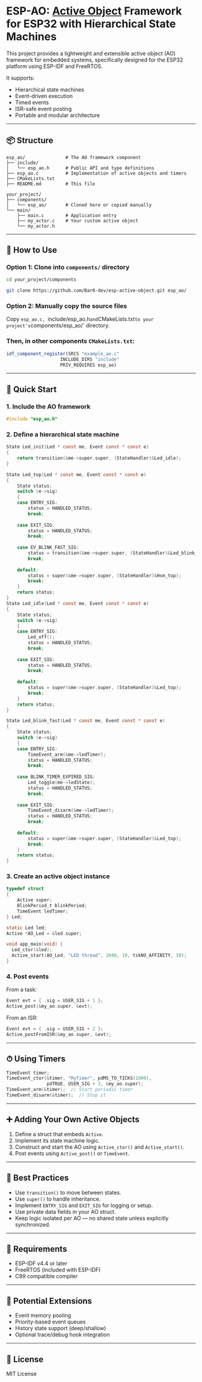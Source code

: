 # ESP-AO: [Active Object](https://www.state-machine.com/active-object) Framework for ESP32 with Hierarchical State Machines

This project provides a lightweight and extensible active object (AO) framework for embedded systems, specifically designed for the ESP32 platform using ESP-IDF and FreeRTOS.

It supports:
- Hierarchical state machines
- Event-driven execution
- Timed events
- ISR-safe event posting
- Portable and modular architecture

---

## 📦 Structure

```
esp_ao/               # The AO framework component
├── include/
│   └── esp_ao.h      # Public API and type definitions
├── esp_ao.c          # Implementation of active objects and timers
├── CMakeLists.txt
├── README.md         # This file

your_project/
├── components/
│   └── esp_ao/       # Cloned here or copied manually
└── main/
    ├── main.c        # Application entry
    ├── my_actor.c    # Your custom active object
    └── my_actor.h
```

---

## 🚀 How to Use

### Option 1: Clone into `components/` directory

```bash
cd your_project/components

git clone https://github.com/Bar0-dev/esp-active-object.git esp_ao/
```

### Option 2: Manually copy the source files

Copy `esp_ao.c, `include/esp_ao.h` and `CMakeLists.txt` to your project's `components/esp_ao/` directory.

### Then, in other components `CMakeLists.txt`:

```cmake
idf_component_register(SRCS "example_ao.c"
                    INCLUDE_DIRS "include"
                    PRIV_REQUIRES esp_ao)
```
---

## 🧪 Quick Start

### 1. Include the AO framework

```c
#include "esp_ao.h"
```

### 2. Define a hierarchical state machine

```c
State Led_init(Led * const me, Event const * const e)
{
    return transition(&me->super.super, (StateHandler)&Led_idle);
}

State Led_top(Led * const me, Event const * const e)
{
    State status;
    switch (e->sig)
    {
    case ENTRY_SIG:
        status = HANDLED_STATUS;
        break;
    
    case EXIT_SIG:
        status = HANDLED_STATUS;
        break;
    
    case EV_BLINK_FAST_SIG:
        status = transition(&me->super.super, (StateHandler)&Led_blink_fast);
        break;
    
    default:
        status = super(&me->super.super, (StateHandler)&Hsm_top);
        break;
    }
    return status;
}
State Led_idle(Led * const me, Event const * const e)
{
    State status;
    switch (e->sig)
    {
    case ENTRY_SIG:
        Led_off();
        status = HANDLED_STATUS;
        break;
    
    case EXIT_SIG:
        status = HANDLED_STATUS;
        break;
    
    default:
        status = super(&me->super.super, (StateHandler)&Led_top);
        break;
    }
    return status;
}

State Led_blink_fast(Led * const me, Event const * const e)
{
    State status;
    switch (e->sig)
    {
    case ENTRY_SIG:
        TimeEvent_arm(&me->ledTimer);
        status = HANDLED_STATUS;
        break;
    
    case BLINK_TIMER_EXPIRED_SIG:
        Led_toggle(me->ledState);
        status = HANDLED_STATUS;
        break;
        
    case EXIT_SIG:
        TimeEvent_disarm(&me->ledTimer);
        status = HANDLED_STATUS;
        break;
    
    default:
        status = super(&me->super.super, (StateHandler)&Led_top);
        break;
    }
    return status;
}
```

### 3. Create an active object instance

```c
typedef struct
{
    Active super;
    BlinkPeriod_t blinkPeriod;
    TimeEvent ledTimer;
} Led;

static Led led;
Active *AO_Led = &led.super;

void app_main(void) {
  Led_ctor(&led);
  Active_start(AO_Led, "LED thread", 2048, 10, tskNO_AFFINITY, 10);
}
```

### 4. Post events

From a task:
```c
Event evt = { .sig = USER_SIG + 1 };
Active_post(&my_ao.super, &evt);
```

From an ISR:
```c
Event evt = { .sig = USER_SIG + 2 };
Active_postFromISR(&my_ao.super, &evt);
```

---

## ⏱ Using Timers

```c
TimeEvent timer;
TimeEvent_ctor(&timer, "MyTimer", pdMS_TO_TICKS(1000),
               pdTRUE, USER_SIG + 3, &my_ao.super);
TimeEvent_arm(&timer);  // Start periodic timer
TimeEvent_disarm(&timer);  // Stop it
```

---

## ➕ Adding Your Own Active Objects

1. Define a struct that embeds `Active`.
2. Implement its state machine logic.
3. Construct and start the AO using `Active_ctor()` and `Active_start()`.
4. Post events using `Active_post()` or `TimeEvent`.

---

## 📐 Best Practices

- Use `transition()` to move between states.
- Use `super()` to handle inheritance.
- Implement `ENTRY_SIG` and `EXIT_SIG` for logging or setup.
- Use private data fields in your AO struct.
- Keep logic isolated per AO — no shared state unless explicitly synchronized.

---

## 🔧 Requirements

- ESP-IDF v4.4 or later
- FreeRTOS (included with ESP-IDF)
- C99 compatible compiler

---

## 📌 Potential Extensions

- Event memory pooling
- Priority-based event queues
- History state support (deep/shallow)
- Optional trace/debug hook integration

---

## 📄 License

MIT License
